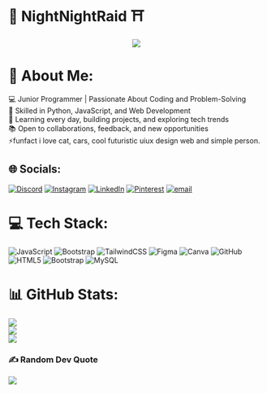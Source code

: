 ###  
# 🌃 NightNightRaid ⛩️
<div align="center">
  <img src="https://i.pinimg.com/originals/39/7e/f3/397ef3b50d7e3e6c289e53b0c95a0b0b.gif"/>
</div>

# 💫 About Me:
💻 Junior Programmer | Passionate About Coding and Problem-Solving <br>🌟 Skilled in Python, JavaScript, and Web Development <br>🚀 Learning every day, building projects, and exploring tech trends <br>📚 Open to   collaborations, feedback, and new opportunities<br>⚡funfact i love cat, cars, cool futuristic uiux design web and simple person. 


## 🌐 Socials:
[![Discord](https://img.shields.io/badge/Discord-%237289DA.svg?logo=discord&logoColor=white)](https://discord.gg/madhanr07_64184) [![Instagram](https://img.shields.io/badge/Instagram-%23E4405F.svg?logo=Instagram&logoColor=white)](https://instagram.com/madhanr810) [![LinkedIn](https://img.shields.io/badge/LinkedIn-%230077B5.svg?logo=linkedin&logoColor=white)](https://linkedin.com/in/m_Mr) [![Pinterest](https://img.shields.io/badge/Pinterest-%23E60023.svg?logo=Pinterest&logoColor=white)](https://pinterest.com/Madh_R) [![email](https://img.shields.io/badge/Email-D14836?logo=gmail&logoColor=white)](mailto:ramadhangr00@gmail.com) 

# 💻 Tech Stack:
![JavaScript](https://img.shields.io/badge/javascript-%23323330.svg?style=for-the-badge&logo=javascript&logoColor=%23F7DF1E) ![Bootstrap](https://img.shields.io/badge/bootstrap-%238511FA.svg?style=for-the-badge&logo=bootstrap&logoColor=white) ![TailwindCSS](https://img.shields.io/badge/tailwindcss-%2338B2AC.svg?style=for-the-badge&logo=tailwind-css&logoColor=white) ![Figma](https://img.shields.io/badge/figma-%23F24E1E.svg?style=for-the-badge&logo=figma&logoColor=white) ![Canva](https://img.shields.io/badge/Canva-%2300C4CC.svg?style=for-the-badge&logo=Canva&logoColor=white) ![GitHub](https://img.shields.io/badge/github-%23121011.svg?style=for-the-badge&logo=github&logoColor=white)  ![HTML5](https://img.shields.io/badge/html5-%23E34F26.svg?style=for-the-badge&logo=html5&logoColor=white) ![Bootstrap](https://img.shields.io/badge/bootstrap-%238511FA.svg?style=for-the-badge&logo=bootstrap&logoColor=white) ![MySQL](https://img.shields.io/badge/mysql-4479A1.svg?style=for-the-badge&logo=mysql&logoColor=white) 
# 📊 GitHub Stats:
![](https://github-readme-stats.vercel.app/api?username=Ramadhan930&theme=merko&hide_border=true&include_all_commits=true&count_private=false)<br/>
![](https://nirzak-streak-stats.vercel.app/?user=Ramadhan930&theme=merko&hide_border=true)<br/>
![](https://github-readme-stats.vercel.app/api/top-langs/?username=Ramadhan930&theme=merko&hide_border=true&include_all_commits=true&count_private=false&layout=compact)

### ✍️ Random Dev Quote
![](https://quotes-github-readme.vercel.app/api?type=vetical&theme=dark)

<!-- Proudly created with GPRM ( https://gprm.itsvg.in ) -->
